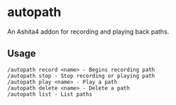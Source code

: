 # autopath
An Ashita4 addon for recording and playing back paths.

## Usage
```
/autopath record <name> - Begins recording path
/autopath stop - Stop recording or playing path
/autopath play <name> - Play a path
/autopath delete <name> - Delete a path
/autopath list - List paths
```